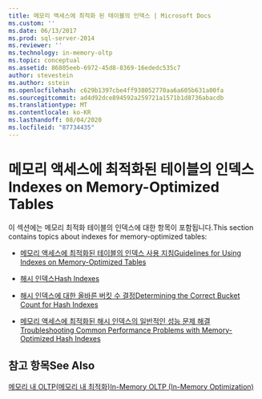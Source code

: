 ```yaml
---
title: 메모리 액세스에 최적화 된 테이블의 인덱스 | Microsoft Docs
ms.custom: ''
ms.date: 06/13/2017
ms.prod: sql-server-2014
ms.reviewer: ''
ms.technology: in-memory-oltp
ms.topic: conceptual
ms.assetid: 86805eeb-6972-45d8-8369-16ededc535c7
author: stevestein
ms.author: sstein
ms.openlocfilehash: c629b1397cbe4ff938052770aa6a605b631a00fa
ms.sourcegitcommit: ad4d92dce894592a259721a1571b1d8736abacdb
ms.translationtype: MT
ms.contentlocale: ko-KR
ms.lasthandoff: 08/04/2020
ms.locfileid: "87734435"
---
```

# <a name="indexes-on-memory-optimized-tables"></a><span data-ttu-id="c8758-102">메모리 액세스에 최적화된 테이블의 인덱스</span><span class="sxs-lookup"><span data-stu-id="c8758-102">Indexes on Memory-Optimized Tables</span></span>
  <span data-ttu-id="c8758-103">이 섹션에는 메모리 최적화 테이블의 인덱스에 대한 항목이 포함됩니다.</span><span class="sxs-lookup"><span data-stu-id="c8758-103">This section contains topics about indexes for memory-optimized tables:</span></span>  
  
-   [<span data-ttu-id="c8758-104">메모리 액세스에 최적화된 테이블의 인덱스 사용 지침</span><span class="sxs-lookup"><span data-stu-id="c8758-104">Guidelines for Using Indexes on Memory-Optimized Tables</span></span>](../relational-databases/in-memory-oltp/memory-optimized-tables.md)  
  
-   [<span data-ttu-id="c8758-105">해시 인덱스</span><span class="sxs-lookup"><span data-stu-id="c8758-105">Hash Indexes</span></span>](hash-indexes.md)  
  
-   [<span data-ttu-id="c8758-106">해시 인덱스에 대한 올바른 버킷 수 결정</span><span class="sxs-lookup"><span data-stu-id="c8758-106">Determining the Correct Bucket Count for Hash Indexes</span></span>](../../2014/database-engine/determining-the-correct-bucket-count-for-hash-indexes.md)  
  
-   [<span data-ttu-id="c8758-107">메모리 액세스에 최적화된 해시 인덱스의 일반적인 성능 문제 해결</span><span class="sxs-lookup"><span data-stu-id="c8758-107">Troubleshooting Common Performance Problems with Memory-Optimized Hash Indexes</span></span>](../../2014/database-engine/troubleshooting-common-performance-problems-with-memory-optimized-hash-indexes.md)  
  
## <a name="see-also"></a><span data-ttu-id="c8758-108">참고 항목</span><span class="sxs-lookup"><span data-stu-id="c8758-108">See Also</span></span>  
 [<span data-ttu-id="c8758-109">메모리 내 OLTP&#40;메모리 내 최적화&#41;</span><span class="sxs-lookup"><span data-stu-id="c8758-109">In-Memory OLTP &#40;In-Memory Optimization&#41;</span></span>](../relational-databases/in-memory-oltp/in-memory-oltp-in-memory-optimization.md)  
  
  
